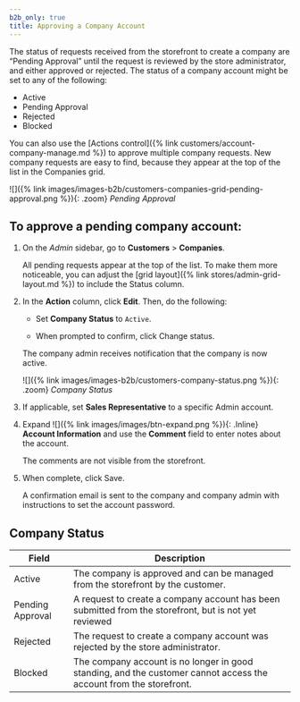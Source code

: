 ```yaml
---
b2b_only: true
title: Approving a Company Account
---
```


The status of requests received from the storefront to create a company are “Pending Approval” until the request is reviewed by the store administrator, and either approved or rejected. The status of a company account might be set to any of the following:

- Active
- Pending Approval
- Rejected
- Blocked

You can also use the [Actions control]({% link customers/account-company-manage.md %}) to approve multiple company requests. New company requests are easy to find, because they appear at the top of the list in the Companies grid.

![]({% link images/images-b2b/customers-companies-grid-pending-approval.png %}){: .zoom}
_Pending Approval_

## To approve a pending company account:

1. On the _Admin_ sidebar, go to **Customers** > **Companies**.

    All pending requests appear at the top of the list. To make them more noticeable, you can adjust the [grid layout]({% link stores/admin-grid-layout.md %}) to include the Status column.

1. In the **Action** column, click **Edit**. Then, do the following:

   - Set **Company Status** to `Active`.

   - When prompted to confirm, click <span class="btn">Change status</span>.

    The company admin receives notification that the company is now active.

    ![]({% link images/images-b2b/customers-company-status.png %}){: .zoom}
    _Company Status_

1. If applicable, set **Sales Representative** to a specific Admin account.

1. Expand ![]({% link images/images/btn-expand.png %}){: .Inline} **Account Information** and use the **Comment** field to enter notes about the account.

   The comments are not visible from the storefront.

1. When complete, click <span class="btn">Save</span>.

    A confirmation email is sent to the company and company admin with instructions to set the account password.

## Company Status

| Field            | Description                                                                                                        |
|------------------|--------------------------------------------------------------------------------------------------------------------|
| Active           | The company is approved and can be managed from the storefront by the customer.                                    |
| Pending Approval | A request to create a company account has been submitted from the storefront, but is not yet reviewed              |
| Rejected         | The request to create a company account was rejected by the store administrator.                                   |
| Blocked          | The company account is no longer in good standing, and the customer cannot access the account from the storefront. |
